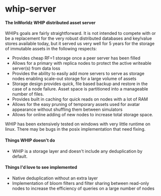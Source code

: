 # whip-server
#### The InWorldz WHIP distributed asset server

WHIPs goals are fairly straightforward. It is not intended to compete with or be a replacement for the very robust distributed databases and key/value stores available today, but it served us very well for 5 years for the storage of immutable assets in the following respects:

* Provides cheap RF=1 storage once a peer server has been filled
* Allows for a primary with replica nodes to protect the active writeable server(s) from data loss
* Provides the ability to easily add more servers to serve as storage nodes enabling scale-out storage for a large volume of assets
* Storage design provides quick, file based backup and restore in the case of a node failure. Asset space is partitioned into a manageable number of files.
* Provides built in caching for quick reads on nodes with a lot of RAM
* Allows for the easy pruning of temporary assets used for avatar appearance without shuffling them between simulators
* Allows for online adding of new nodes to increase total storage space.

WHIP has been extensively tested on windows with very little runtime on linux.
There may be bugs in the posix implementation that need fixing.

#### Things WHIP doesn't do
* WHIP is a storage layer and doesn't include any deduplication by default.

#### Things I'd love to see implemented
* Native deduplication without an extra layer
* Implementation of bloom filters and filter sharing between read-only nodes to increase the efficiency of queries on a large number of nodes
